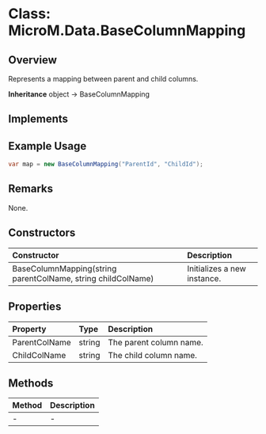 # Class: MicroM.Data.BaseColumnMapping
## Overview
Represents a mapping between parent and child columns.

**Inheritance**
object -> BaseColumnMapping

**Implements**
-

## Example Usage
```csharp
var map = new BaseColumnMapping("ParentId", "ChildId");
```
## Remarks
None.

## Constructors
| Constructor | Description |
|:------------|:-------------|
| BaseColumnMapping(string parentColName, string childColName) | Initializes a new instance. |

## Properties
| Property | Type | Description |
|:------------|:-------------|:-------------|
| ParentColName | string | The parent column name. |
| ChildColName | string | The child column name. |

## Methods
| Method | Description |
|:------------|:-------------|
| - | - |

